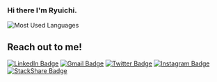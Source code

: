 ### Hi there I'm Ryuichi.

![Most Used Languages](https://github-readme-stats.vercel.app/api/top-langs/?username=ryuichi24&theme=vue&layout=compact&hide=c%23)

## Reach out to me!
[![LinkedIn Badge](https://img.shields.io/badge/-LinkedIn-0077B5?style=flat-square&labelColor=0077B5&logo=LinkedIn&logoColor=white&link=https://www.linkedin.com/in/ryuichi-nishi-901507194)](https://www.linkedin.com/in/ryuichi-nishi-901507194)
[![Gmail Badge](https://img.shields.io/badge/-Gmail-c14438?style=flat-square&logo=Gmail&logoColor=white&link=mailto:ryuichi.nishi24@gmail.com)](mailto:ryuichi.nishi24@gmail.com)
[![Twitter Badge](https://img.shields.io/badge/-Twitter-1da1f2?style=flat-square&labelColor=1da1f2&logo=twitter&logoColor=white&link=https://twitter.com/ryuichi2c)](https://twitter.com/ryuichi2c)
[![Instagram Badge](https://img.shields.io/badge/-Instagram-E4405F?style=flat-square&labelColor=E4405F&logo=Instagram&logoColor=white&link=https://www.instagram.com/ryuichinishi24/)](https://www.instagram.com/ryuichinishi24/)
[![StackShare Badge](https://img.shields.io/badge/-StackShare-0690FA?style=flat-square&labelColor=0690FA&logo=StackShare&logoColor=white&link=https://stackshare.io/ryuichi24)](https://stackshare.io/ryuichi24)
